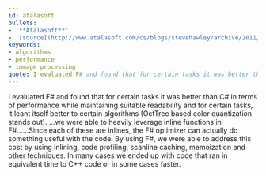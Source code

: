 ```yaml
---
id: atalasoft
bullets:
- '**Atalasoft**'
- '[source](http://www.atalasoft.com/cs/blogs/stevehawley/archive/2011/08/01/building-pure-managed-dotimage.aspx), [permalink](#atalasoft)'
keywords:
- algorithms
- performance
- immage processing
quote: I evaluated F# and found that for certain tasks it was better than C# in terms of performance while maintaining suitable readability
---
```

I evaluated F# and found that for certain tasks it was better than C# in terms of performance 
while maintaining suitable readability and for certain tasks, it leant itself better to certain 
algorithms (OctTree based color quantization stands out). ...we were able to heavily leverage inline functions in F#......Since each of 
these are inlines, the F# optimizer can actually do something useful with the code. By using F#, we were able to address this cost by using 
inlining, code profiling, scanline caching, memoization and other techniques. In many cases we ended up with 
code that ran in equivalent time to C++ code or in some cases faster.
    